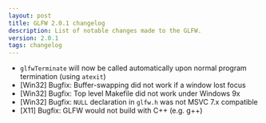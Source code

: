 ```yaml
---
layout: post
title: GLFW 2.0.1 changelog
description: List of notable changes made to the GLFW.
version: 2.0.1
tags: changelog
---
```


- `glfwTerminate` will now be called automatically upon normal program
  termination (using `atexit`)
- \[Win32\] Bugfix: Buffer-swapping did not work if a window lost focus
- \[Win32\] Bugfix: Top level Makefile did not work under Windows 9x
- \[Win32\] Bugfix: `NULL` declaration in `glfw.h` was not MSVC 7.x compatible
- \[X11\] Bugfix: GLFW would not build with C++ (e.g. g++)
